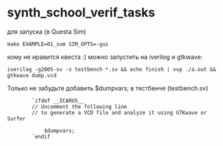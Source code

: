 # synth_school_verif_tasks

для запуска (в Questa Sim)
```
make EXAMPLE=01_sum SIM_OPTS=-gui
```

кому не нравится квеста :) можно запустить на iverilog и gtkwave:
```
iverilog -g2005-sv -s testbench *.sv && echo finish | vvp ./a.out && gtkwave dump.vcd
```

Только не забудьте добавить $dumpvars; в тестбенче (testbench.sv)
```
        `ifdef __ICARUS__
        // Uncomment the following line
        // to generate a VCD file and analyze it using GTKwave or Surfer

            $dumpvars;
        `endif
```

